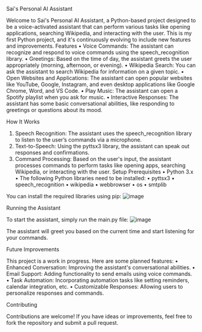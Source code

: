 Sai's Personal AI Assistant


Welcome to Sai's Personal AI Assistant, a Python-based project designed to be a voice-activated assistant that can perform various tasks like opening applications, searching Wikipedia, and interacting with the user. This is my first Python project, and it's continuously evolving to include new features and improvements.
Features
•	Voice Commands: The assistant can recognize and respond to voice commands using the speech_recognition library.
•	Greetings: Based on the time of day, the assistant greets the user appropriately (morning, afternoon, or evening).
•	Wikipedia Search: You can ask the assistant to search Wikipedia for information on a given topic.
•	Open Websites and Applications: The assistant can open popular websites like YouTube, Google, Instagram, and even desktop applications like Google Chrome, Word, and VS Code.
•	Play Music: The assistant can open a Spotify playlist when you ask for music.
•	Interactive Responses: The assistant has some basic conversational abilities, like responding to greetings or questions about its mood.

How It Works

1.	Speech Recognition: The assistant uses the speech_recognition library to listen to the user’s commands via a microphone.
2.	Text-to-Speech: Using the pyttsx3 library, the assistant can speak out responses and confirmations.
3.	Command Processing: Based on the user's input, the assistant processes commands to perform tasks like opening apps, searching Wikipedia, or interacting with the user.
Setup
Prerequisites
•	Python 3.x
•	The following Python libraries need to be installed:
•	pyttsx3
•	speech_recognition
•	wikipedia
•	webbrowser
•	os
•	smtplib

You can install the required libraries using pip:
 ![image](https://github.com/user-attachments/assets/9c6e856e-9fc2-4824-98fd-3fe14ab3a27f)

Running the Assistant

To start the assistant, simply run the main.py file:
![image](https://github.com/user-attachments/assets/d9a43c53-0eeb-4aea-b5f6-daf8e51ba02c)

The assistant will greet you based on the current time and start listening for your commands.

Future Improvements


This project is a work in progress. Here are some planned features:
•	Enhanced Conversation: Improving the assistant's conversational abilities.
•	Email Support: Adding functionality to send emails using voice commands.
•	Task Automation: Incorporating automation tasks like setting reminders, calendar integration, etc.
•	Customizable Responses: Allowing users to personalize responses and commands.

Contributing


Contributions are welcome! If you have ideas or improvements, feel free to fork the repository and submit a pull request.




